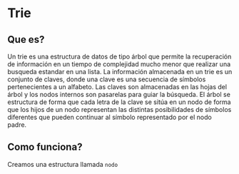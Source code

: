 # Trie

## Que es?

Un trie es una estructura de datos de tipo árbol que permite la recuperación de información 
en un tiempo de complejidad mucho menor que realizar una busqueda estandar en una lista. 
La información almacenada en un trie es un conjunto de claves, donde una clave es una 
secuencia de símbolos pertenecientes a un alfabeto. Las claves son almacenadas en las hojas del árbol 
y los nodos internos son pasarelas para guiar la búsqueda. El árbol se estructura de forma que 
cada letra de la clave se sitúa en un nodo de forma que los hijos de un nodo representan 
las distintas posibilidades de símbolos diferentes que pueden continuar al símbolo representado por el nodo padre.
## Como funciona?

Creamos una estructura llamada `nodo` 
